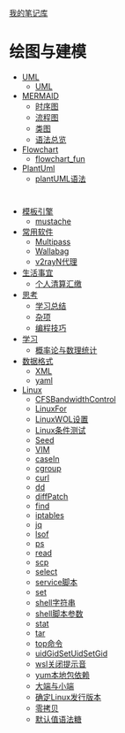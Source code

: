 [我的笔记库](README.md)
# 绘图与建模
  * [UML]()
    * [UML](./0.绘图与建模_UML/UML.md)
  * [MERMAID](./1.绘图与建模_MERMAID/README.md)
    * [时序图](./1.绘图与建模_MERMAID/时序图.md)
    * [流程图](./1.绘图与建模_MERMAID/流程图.md)
    * [类图](./1.绘图与建模_MERMAID/类图.md)
    * [语法总览](./1.绘图与建模_MERMAID/语法总览.md)
  * [Flowchart]()
    * [flowchart_fun](./2.绘图与建模_Flowchart/flowchart_fun.md)
  * [PlantUml]()
    * [plantUML语法](./3.绘图与建模_PlantUml/plantUML语法.md)

# 
  * [模板引擎](./4.模板引擎/README.md)
    * [mustache](./4.模板引擎/mustache/README.md)
  * [常用软件]()
    * [Multipass](./5.常用软件/Multipass.md)
    * [Wallabag](./5.常用软件/Wallabag.md)
    * [v2rayN代理](./5.常用软件/v2rayN代理.md)
  * [生活事宜]()
    * [个人清算汇缴](./6.生活事宜/个人清算汇缴.md)
  * [思考](./7.思考/README.md)
    * [学习总结](./7.思考/学习总结.md)
    * [杂项](./7.思考/杂项.md)
    * [编程技巧](./7.思考/编程技巧.md)
  * [学习]()
    * [概率论与数理统计](./8.学习/概率论与数理统计.md)
  * [数据格式]()
    * [XML](./9.数据格式/XML.md)
    * [yaml](./9.数据格式/yaml.md)
  * [Linux]()
    * [CFSBandwidthControl](./10.Linux/CFSBandwidthControl.md)
    * [LinuxFor](./10.Linux/LinuxFor.md)
    * [LinuxWOL设置](./10.Linux/LinuxWOL设置.md)
    * [Linux条件测试](./10.Linux/Linux条件测试.md)
    * [Seed](./10.Linux/Seed.md)
    * [VIM](./10.Linux/VIM.md)
    * [caseIn](./10.Linux/caseIn.md)
    * [cgroup](./10.Linux/cgroup.md)
    * [curl](./10.Linux/curl.md)
    * [dd](./10.Linux/dd.md)
    * [diffPatch](./10.Linux/diffPatch.md)
    * [find](./10.Linux/find.md)
    * [iptables](./10.Linux/iptables.md)
    * [jq](./10.Linux/jq.md)
    * [lsof](./10.Linux/lsof.md)
    * [ps](./10.Linux/ps.md)
    * [read](./10.Linux/read.md)
    * [scp](./10.Linux/scp.md)
    * [select](./10.Linux/select.md)
    * [service脚本](./10.Linux/service脚本.md)
    * [set](./10.Linux/set.md)
    * [shell字符串](./10.Linux/shell字符串.md)
    * [shell脚本参数](./10.Linux/shell脚本参数.md)
    * [stat](./10.Linux/stat.md)
    * [tar](./10.Linux/tar.md)
    * [top命令](./10.Linux/top命令.md)
    * [uidGidSetUidSetGid](./10.Linux/uidGidSetUidSetGid.md)
    * [wsl关闭提示音](./10.Linux/wsl关闭提示音.md)
    * [yum本地包依赖](./10.Linux/yum本地包依赖.md)
    * [大端与小端](./10.Linux/大端与小端.md)
    * [确定Linux发行版本](./10.Linux/确定Linux发行版本.md)
    * [零拷贝](./10.Linux/零拷贝.md)
    * [默认值语法糖](./10.Linux/默认值语法糖.md)

